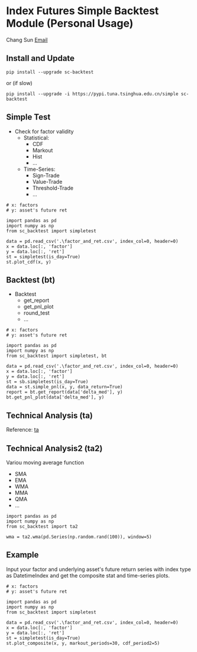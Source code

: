 # Index Futures Simple Backtest Module (Personal Usage)

Chang Sun 
[Email](ynsfsc@126.com)

## Install and Update
```
pip install --upgrade sc-backtest
```
or (if slow)
```
pip install --upgrade -i https://pypi.tuna.tsinghua.edu.cn/simple sc-backtest
```

## Simple Test
* Check for factor validity
   * Statistical:
      * CDF
      * Markout
      * Hist
      * ...
   * Time-Series:
      * Sign-Trade
      * Value-Trade
      * Threshold-Trade
      * ...	

```
# x: factors
# y: asset's future ret

import pandas as pd
import numpy as np
from sc_backtest import simpletest

data = pd.read_csv('.\factor_and_ret.csv', index_col=0, header=0)
x = data.loc[:, 'factor']
y = data.loc[:, 'ret']
st = simpletest(is_day=True)
st.plot_cdf(x, y)
```

## Backtest (bt)
* Backtest
   * get_report
   * get_pnl_plot
   * round_test
   * ...

```
# x: factors
# y: asset's future ret

import pandas as pd
import numpy as np
from sc_backtest import simpletest, bt

data = pd.read_csv('.\factor_and_ret.csv', index_col=0, header=0)
x = data.loc[:, 'factor']
y = data.loc[:, 'ret']
st = sb.simpletest(is_day=True)
data = st.simple_pnl(x, y, data_return=True)
report = bt.get_report(data['delta_med'], y)
bt.get_pnl_plot(data['delta_med'], y)
```

## Technical Analysis (ta)
Reference: [ta](https://technical-analysis-library-in-python.readthedocs.io/en/latest/index.html)

## Technical Analysis2 (ta2)
Variou moving average function
* SMA
* EMA
* WMA
* MMA
* QMA
* ...
```
import pandas as pd
import numpy as np
from sc_backtest import ta2

wma = ta2.wma(pd.Series(np.random.rand(100)), window=5)
```


## Example
Input your factor and underlying asset's future return series with index type as DatetimeIndex and get the composite stat and time-series plots.
```
# x: factors
# y: asset's future ret

import pandas as pd
import numpy as np
from sc_backtest import simpletest

data = pd.read_csv('.\factor_and_ret.csv', index_col=0, header=0)
x = data.loc[:, 'factor']
y = data.loc[:, 'ret']
st = simpletest(is_day=True)
st.plot_composite(x, y, markout_periods=30, cdf_period2=5)
```
